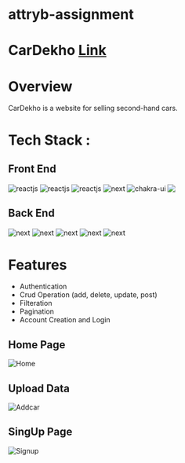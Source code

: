 # attryb-assignment
# CarDekho [Link](https://attryb-assignment-ten.vercel.app/auth/login)

# Overview
 CarDekho is a website for selling second-hand cars.
 
# Tech Stack :
 
  ## Front End
 <div align='left'>
 <img src="https://camo.githubusercontent.com/ab4c3c731a174a63df861f7b118d6c8a6c52040a021a552628db877bd518fe84/68747470733a2f2f696d672e736869656c64732e696f2f62616467652f72656163742d2532333230323332612e7376673f7374796c653d666f722d7468652d6261646765266c6f676f3d7265616374266c6f676f436f6c6f723d253233363144414642"  align="center" alt="reactjs" />
   <img src="https://img.shields.io/badge/React_Router-CA4245?style=for-the-badge&logo=react-router&logoColor=white"  align="center" alt="reactjs" />
  <img src="https://img.shields.io/badge/css3-%231572B6.svg?style=for-the-badge&logo=css3&logoColor=white"  align="center" alt="reactjs" />
  <img src='https://camo.githubusercontent.com/93c855ae825c1757f3426f05a05f4949d3b786c5b22d0edb53143a9e8f8499f6/68747470733a2f2f696d672e736869656c64732e696f2f62616467652f4a6176615363726970742d3332333333303f7374796c653d666f722d7468652d6261646765266c6f676f3d6a617661736372697074266c6f676f436f6c6f723d463744463145' align='center' alt='next' />
   <img src = "https://camo.githubusercontent.com/0cbfd479cc112e053b3ce4ec8d4774714ed7bd8d0b766d8c5a0109b1edf61dfe/68747470733a2f2f696d672e736869656c64732e696f2f62616467652f6368616b72612075692d2532333445443143352e7376673f7374796c653d666f722d7468652d6261646765266c6f676f3d6368616b72617569266c6f676f436f6c6f723d7768697465" align="center" alt="chakra-ui"/>
    <img src="https://camo.githubusercontent.com/dfb4109b571fbeb03ce2fe6eefb9eb9a3ca63e618e57002cc4b17d784baea807/68747470733a2f2f696d672e736869656c64732e696f2f62616467652f6e65746c6966792d2532333030303030302e7376673f7374796c653d666f722d7468652d6261646765266c6f676f3d6e65746c696679266c6f676f436f6c6f723d23303043374237" align='center' />
 </div>
 
 
## Back End
 
  <div align='left'>
  <img src='https://camo.githubusercontent.com/8286a45a106e1a3c07489f83a38159981d888518a740b59c807ffc1b7b1e2f7b/68747470733a2f2f696d672e736869656c64732e696f2f62616467652f657870726573732e6a732d2532333430346435392e7376673f7374796c653d666f722d7468652d6261646765266c6f676f3d65787072657373266c6f676f436f6c6f723d253233363144414642' align='center' alt='next' />
  <img src='https://camo.githubusercontent.com/4590c0af4aeb1b75233885f86e80c1da8cb2afd401173a40e41370f5cad5db20/68747470733a2f2f696d672e736869656c64732e696f2f62616467652f4a57542d626c61636b3f7374796c653d666f722d7468652d6261646765266c6f676f3d4a534f4e253230776562253230746f6b656e73' align='center' alt='next' />
  <img src='https://camo.githubusercontent.com/c839570bc71901106b11b8411d9277a6a8356a9431e4a16d6c26db82caab7d62/68747470733a2f2f696d672e736869656c64732e696f2f62616467652f4d6f6e676f44422d2532333465613934622e7376673f7374796c653d666f722d7468652d6261646765266c6f676f3d6d6f6e676f6462266c6f676f436f6c6f723d7768697465' align='center' alt='next' />
  <img src='https://camo.githubusercontent.com/b47580b7e8e0b4ce9bb718070140318f72d316a0c88e0dd53a5ac4b0bdfc755e/68747470733a2f2f696d672e736869656c64732e696f2f62616467652f4e504d2d2532333030303030302e7376673f7374796c653d666f722d7468652d6261646765266c6f676f3d6e706d266c6f676f436f6c6f723d7768697465' align='center' alt='next' />
   <img src='https://camo.githubusercontent.com/6fba93c5a92eaaf7ccb40d56ed008d11425fde3d75bf3c6d3e54a048c41d2f43/68747470733a2f2f696d672e736869656c64732e696f2f62616467652f52656e6465722d3433303039383f7374796c653d666f722d7468652d6261646765266c6f676f3d6865726f6b75266c6f676f436f6c6f723d7768697465' align='center' alt='next' />
  </div>
  
  # Features

<ul>
<li>Authentication</li>
<li>Crud Operation (add, delete, update, post)</li>
<li>Filteration</li>
<li>Pagination</li>
<li>Account Creation and Login</li>
 </ul>
  
 ## Home Page
![Home](https://github.com/ojasbendale18200/fiverr/assets/78263538/1c645420-2f68-4f82-8bfe-3e18c65e85f9)
 
 ## Upload Data

![Addcar](https://github.com/ojasbendale18200/fiverr/assets/78263538/d5f56d30-cc79-4f2c-bc74-35268d5ae382)
 
 ## SingUp Page
![Signup](https://github.com/ojasbendale18200/fiverr/assets/78263538/e3850920-adfc-4c41-bd83-de93ab9d738a)
 
  

